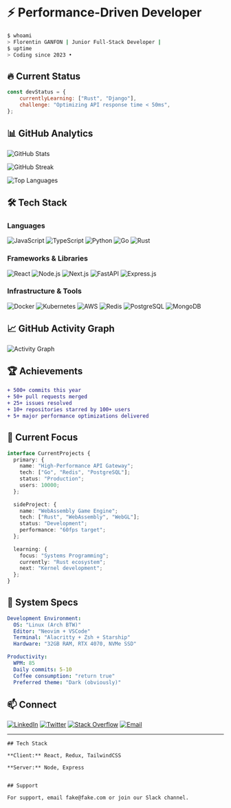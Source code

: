 # ⚡ Performance-Driven Developer

```bash
$ whoami
> Florentin GANFON | Junior Full-Stack Developer | 
$ uptime
> Coding since 2023 • 
```

## 🔥 Current Status

```javascript
const devStatus = {
    currentlyLearning: ["Rust", "Django"],
    challenge: "Optimizing API response time < 50ms",
};
```

## 📊 GitHub Analytics


![GitHub Stats](https://github-readme-stats.vercel.app/api?username=Baguel&show_icons=true&theme=dark&hide_border=true&bg_color=0d1117&title_color=58a6ff&icon_color=1f6feb&text_color=c9d1d9)

![GitHub Streak](https://github-readme-streak-stats.herokuapp.com/?user=Baguel&theme=dark&hide_border=true&background=0d1117&ring=58a6ff&fire=58a6ff&currStreakLabel=58a6ff)



![Top Languages](https://github-readme-stats.vercel.app/api/top-langs/?username=Baguel&layout=compact&theme=dark&hide_border=true&bg_color=0d1117&title_color=58a6ff&text_color=c9d1d9)


## 🛠️ Tech Stack

### **Languages**
![JavaScript](https://img.shields.io/badge/JavaScript-F7DF1E?style=flat-square&logo=javascript&logoColor=black)
![TypeScript](https://img.shields.io/badge/TypeScript-3178C6?style=flat-square&logo=typescript&logoColor=white)
![Python](https://img.shields.io/badge/Python-3776AB?style=flat-square&logo=python&logoColor=white)
![Go](https://img.shields.io/badge/Go-00ADD8?style=flat-square&logo=go&logoColor=white)
![Rust](https://img.shields.io/badge/Rust-000000?style=flat-square&logo=rust&logoColor=white)

### **Frameworks & Libraries**
![React](https://img.shields.io/badge/React-20232A?style=flat-square&logo=react&logoColor=61DAFB)
![Node.js](https://img.shields.io/badge/Node.js-43853D?style=flat-square&logo=node.js&logoColor=white)
![Next.js](https://img.shields.io/badge/Next.js-000000?style=flat-square&logo=next.js&logoColor=white)
![FastAPI](https://img.shields.io/badge/FastAPI-005571?style=flat-square&logo=fastapi)
![Express.js](https://img.shields.io/badge/Express.js-404D59?style=flat-square&logo=express)

### **Infrastructure & Tools**
![Docker](https://img.shields.io/badge/Docker-2CA5E0?style=flat-square&logo=docker&logoColor=white)
![Kubernetes](https://img.shields.io/badge/Kubernetes-326ce5?style=flat-square&logo=kubernetes&logoColor=white)
![AWS](https://img.shields.io/badge/AWS-232F3E?style=flat-square&logo=amazon-aws&logoColor=white)
![Redis](https://img.shields.io/badge/Redis-DC382D?style=flat-square&logo=redis&logoColor=white)
![PostgreSQL](https://img.shields.io/badge/PostgreSQL-316192?style=flat-square&logo=postgresql&logoColor=white)
![MongoDB](https://img.shields.io/badge/MongoDB-4EA94B?style=flat-square&logo=mongodb&logoColor=white)

## 📈 GitHub Activity Graph

![Activity Graph](https://github-readme-activity-graph.vercel.app/graph?username=Baguel&bg_color=0d1117&color=58a6ff&line=58a6ff&point=58a6ff&area=true&hide_border=true)


## 🏆 Achievements

```diff
+ 500+ commits this year
+ 50+ pull requests merged
+ 25+ issues resolved
+ 10+ repositories starred by 100+ users
+ 5+ major performance optimizations delivered
```

## 🎯 Current Focus

```typescript
interface CurrentProjects {
  primary: {
    name: "High-Performance API Gateway";
    tech: ["Go", "Redis", "PostgreSQL"];
    status: "Production";
    users: 10000;
  };
  
  sideProject: {
    name: "WebAssembly Game Engine";
    tech: ["Rust", "WebAssembly", "WebGL"];
    status: "Development";
    performance: "60fps target";
  };
  
  learning: {
    focus: "Systems Programming";
    currently: "Rust ecosystem";
    next: "Kernel development";
  };
}
```
## 🔧 System Specs

```yaml
Development Environment:
  OS: "Linux (Arch BTW)"
  Editor: "Neovim + VSCode"
  Terminal: "Alacritty + Zsh + Starship"
  Hardware: "32GB RAM, RTX 4070, NVMe SSD"
  
Productivity:
  WPM: 85
  Daily commits: 5-10
  Coffee consumption: "return true"
  Preferred theme: "Dark (obviously)"
```

## 📫 Connect

[![LinkedIn](https://img.shields.io/badge/LinkedIn-0077B5?style=for-the-badge&logo=linkedin&logoColor=white)](votre-linkedin)
[![Twitter](https://img.shields.io/badge/Twitter-1DA1F2?style=for-the-badge&logo=twitter&logoColor=white)](votre-twitter)
[![Stack Overflow](https://img.shields.io/badge/Stack%20Overflow-FE7A16?style=for-the-badge&logo=stack-overflow&logoColor=white)](votre-stackoverflow)
[![Email](https://img.shields.io/badge/Email-D14836?style=for-the-badge&logo=gmail&logoColor=white)](mailto:votre-email)

---


```
## Tech Stack

**Client:** React, Redux, TailwindCSS

**Server:** Node, Express


## Support

For support, email fake@fake.com or join our Slack channel.

